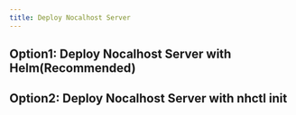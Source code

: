 ```yaml
---
title: Deploy Nocalhost Server
---
```


## Option1: Deploy Nocalhost Server with Helm(Recommended)



## Option2: Deploy Nocalhost Server with nhctl init

